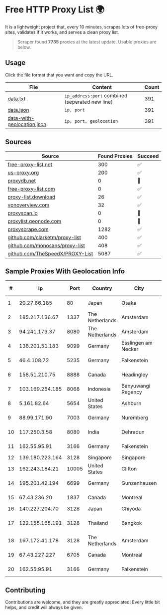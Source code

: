 
# Free HTTP Proxy List 🌍

It is a lightweight project that, every 10 minutes, scrapes lots of free-proxy sites, validates if it works, and serves a clean proxy list.


> Scraper found **7735** proxies at the latest update. Usable proxies are below.

## Usage

Click the file format that you want and copy the URL.


|File|Content|Count|
|----|-------|-----|
|[data.txt](https://raw.githubusercontent.com/themiralay/Proxy-List-World/master/data.txt)|`ip_address:port` combined (seperated new line)|391|
|[data.json](https://raw.githubusercontent.com/themiralay/Proxy-List-World/master/data.json)|`ip, port`|391|
|[data-with-geolocation.json](https://raw.githubusercontent.com/themiralay/Proxy-List-World/master/data-with-geolocation.json)|`ip, port, geolocation`|391|

## Sources

|Source|Found Proxies|Succeed|
|------|-------------|-------|
|[free-proxy-list.net](https://free-proxy-list.net)|300|✅|
|[us-proxy.org](https://www.us-proxy.org)|200|✅|
|[proxydb.net](http://proxydb.net)|0|🚫|
|[free-proxy-list.com](https://free-proxy-list.com/?page=&port=&type%5B%5D=http&type%5B%5D=https&up_time=0&search=Search)|0|✅|
|[proxy-list.download](https://www.proxy-list.download/HTTP)|26|✅|
|[vpnoverview.com](https://vpnoverview.com/privacy/anonymous-browsing/free-proxy-servers)|32|✅|
|[proxyscan.io](https://www.proxyscan.io)|0|🚫|
|[proxylist.geonode.com](https://proxylist.geonode.com/api/proxy-list?limit=300&page=1&sort_by=lastChecked&sort_type=desc&protocols=http,https)|0|🚫|
|[proxyscrape.com](https://api.proxyscrape.com/v2/?request=displayproxies&protocol=http&timeout=10000&country=all&ssl=all&anonymity=all)|1282|✅|
|[github.com/clarketm/proxy-list](https://raw.githubusercontent.com/clarketm/proxy-list/master/proxy-list-raw.txt)|400|✅|
|[github.com/monosans/proxy-list](https://raw.githubusercontent.com/monosans/proxy-list/main/proxies/http.txt)|408|✅|
|[github.com/TheSpeedX/PROXY-List](https://raw.githubusercontent.com/TheSpeedX/PROXY-List/master/http.txt)|5087|✅|


## Sample Proxies With Geolocation Info

|#|Ip|Port|Country|City|Internet Service Provider|
|-|--|----|-------|----|-------------------------|
|1|20.27.86.185|80|Japan|Osaka|Microsoft Corporation|
|2|185.217.136.67|1337|The Netherlands|Amsterdam|Stallion Network Services Limited|
|3|94.241.173.37|8080|The Netherlands|Amsterdam|TimeWeb Ltd.|
|4|138.201.51.183|9099|Germany|Esslingen am Neckar|Hetzner Online GmbH|
|5|46.4.108.72|5235|Germany|Falkenstein|Hetzner Online GmbH|
|6|158.51.210.75|8888|Canada|Headingley|Prairie-Sky Wireless|
|7|103.169.254.185|8068|Indonesia|Banyuwangi Regency|PT Master Star Network|
|8|5.161.82.64|5654|United States|Ashburn|Hetzner Online GmbH|
|9|88.99.171.90|7003|Germany|Nuremberg|Hetzner Online GmbH|
|10|117.250.3.58|8080|India|Dehradun|Bharat Sanchar Nigam Ltd|
|11|162.55.95.91|3166|Germany|Falkenstein|Hetzner Online GmbH|
|12|139.180.223.164|3128|Singapore|Singapore|Choopa|
|13|162.243.184.21|10005|United States|Clifton|DigitalOcean, LLC|
|14|195.201.42.194|6699|Germany|Gunzenhausen|Hetzner Online GmbH|
|15|67.43.236.20|1837|Canada|Montreal|GloboTech Communications|
|16|140.227.204.70|3128|Japan|Chiyoda|InfoSphere|
|17|122.155.165.191|3128|Thailand|Bangkok|CAT Telecom Public Company Limited|
|18|167.172.41.178|3128|The Netherlands|Amsterdam|DigitalOcean, LLC|
|19|67.43.227.227|6705|Canada|Montreal|GloboTech Communications|
|20|162.55.95.91|3166|Germany|Falkenstein|Hetzner Online GmbH|



## Contributing

Contributions are welcome, and they are greatly appreciated! Every
little bit helps, and credit will always be given.

